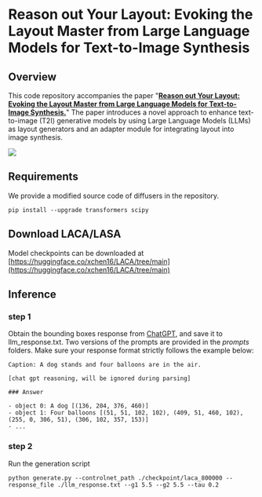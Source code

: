 # Reason out Your Layout: Evoking the Layout Master from Large Language Models for Text-to-Image Synthesis

## Overview

This code repository accompanies the paper "[**Reason out Your Layout: Evoking the Layout Master from Large Language Models for Text-to-Image Synthesis.**](https://arxiv.org/abs/2311.17126)" The paper introduces a novel approach to enhance text-to-image (T2I) generative models by using Large Language Models (LLMs) as layout generators and an adapter module for integrating layout into image synthesis. 

![](https://github.com/Xiaohui9607/LLM_layout_generator/blob/main/assets/pre_vis.png)


## Requirements

We provide a modified source code of diffusers in the repository.

```
pip install --upgrade transformers scipy
```

## Download LACA/LASA

Model checkpoints can be downloaded at [https://huggingface.co/xchen16/LACA/tree/main](https://huggingface.co/xchen16/LACA/tree/main)

## Inference
### step 1
Obtain the bounding boxes response from [ChatGPT](https://chat.openai.com), and save it to llm_response.txt. Two versions of the prompts are provided in the _prompts_ folders. Make sure your response format strictly follows the example below:

```
Caption: A dog stands and four balloons are in the air.

[chat gpt reasoning, will be ignored during parsing]

### Answer

- object 0: A dog [(136, 204, 376, 460)]
- object 1: Four balloons [(51, 51, 102, 102), (409, 51, 460, 102), (255, 0, 306, 51), (306, 102, 357, 153)]
- ...
```

### step 2
Run the generation script

```
python generate.py --controlnet_path ./checkpoint/laca_800000 --response_file ./llm_response.txt --g1 5.5 --g2 5.5 --tau 0.2
```
